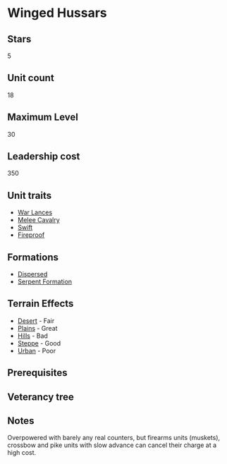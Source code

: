 # Winged Hussars

## Stars
5

## Unit count
18

## Maximum Level
30

## Leadership cost
350

## Unit traits
* [War Lances](../../unit-traits/war-lances.md)
* [Melee Cavalry](../../unit-traits/melee-cavalry.md)
* [Swift](../../unit-traits/swift.md)
* [Fireproof](../../unit-traits/fireproof.md)

## Formations
* [Dispersed](../../formations/dispersed.md)
* [Serpent Formation](../../formations/serpent-formation.md)

## Terrain Effects
* [Desert](../../terrain-effects/desert) - Fair
* [Plains](../../terrain-effects/plains) - Great
* [Hills](../../terrain-effects/hills) - Bad
* [Steppe](../../terrain-effects/steppe) - Good
* [Urban](../../terrain-effects/urban) - Poor

## Prerequisites

## Veterancy tree

## Notes
Overpowered with barely any real counters, but firearms units (muskets), crossbow and pike units with slow advance can cancel their charge at a high cost.
